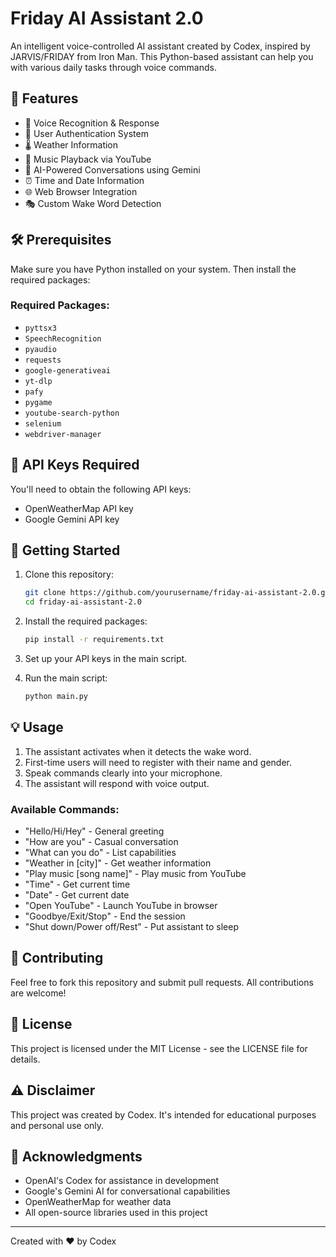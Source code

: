# Friday AI Assistant 2.0

An intelligent voice-controlled AI assistant created by Codex, inspired by JARVIS/FRIDAY from Iron Man. This Python-based assistant can help you with various daily tasks through voice commands.

## 🌟 Features

- 🎤 Voice Recognition & Response
- 👤 User Authentication System
- 🌡️ Weather Information
- 🎵 Music Playback via YouTube
- 🤖 AI-Powered Conversations using Gemini
- ⏰ Time and Date Information
- 🌐 Web Browser Integration
- 🎭 Custom Wake Word Detection

## 🛠️ Prerequisites

Make sure you have Python installed on your system. Then install the required packages:

### Required Packages:
- `pyttsx3`
- `SpeechRecognition`
- `pyaudio`
- `requests`
- `google-generativeai`
- `yt-dlp`
- `pafy`
- `pygame`
- `youtube-search-python`
- `selenium`
- `webdriver-manager`

## 🔑 API Keys Required

You'll need to obtain the following API keys:
- OpenWeatherMap API key
- Google Gemini API key

## 🚀 Getting Started

1. Clone this repository:
   ```bash
   git clone https://github.com/yourusername/friday-ai-assistant-2.0.git
   cd friday-ai-assistant-2.0
   ```

2. Install the required packages:
   ```bash
   pip install -r requirements.txt
   ```

3. Set up your API keys in the main script.

4. Run the main script:
   ```bash
   python main.py
   ```

## 💡 Usage

1. The assistant activates when it detects the wake word.
2. First-time users will need to register with their name and gender.
3. Speak commands clearly into your microphone.
4. The assistant will respond with voice output.

### Available Commands:
- "Hello/Hi/Hey" - General greeting
- "How are you" - Casual conversation
- "What can you do" - List capabilities
- "Weather in [city]" - Get weather information
- "Play music [song name]" - Play music from YouTube
- "Time" - Get current time
- "Date" - Get current date
- "Open YouTube" - Launch YouTube in browser
- "Goodbye/Exit/Stop" - End the session
- "Shut down/Power off/Rest" - Put assistant to sleep

## 🤝 Contributing

Feel free to fork this repository and submit pull requests. All contributions are welcome!

## 📝 License

This project is licensed under the MIT License - see the LICENSE file for details.

## ⚠️ Disclaimer

This project was created by Codex. It's intended for educational purposes and personal use only.

## 🙏 Acknowledgments

- OpenAI's Codex for assistance in development
- Google's Gemini AI for conversational capabilities
- OpenWeatherMap for weather data
- All open-source libraries used in this project

---

Created with ❤️ by Codex
